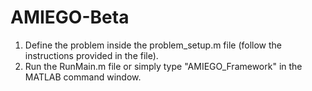 # AMIEGO-Beta
1. Define the problem inside the problem_setup.m file (follow the instructions provided in the file).
2. Run the RunMain.m file or simply type "AMIEGO_Framework" in the MATLAB command window.
